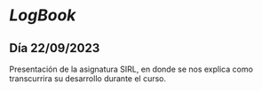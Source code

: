 # **_LogBook_** 
## Día 22/09/2023

Presentación de la asignatura SIRL, en donde se nos explica como transcurrira su desarrollo durante el curso.
